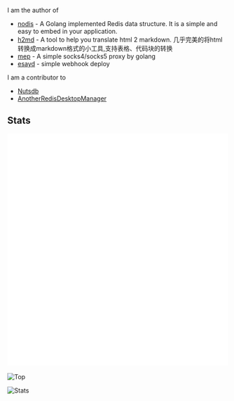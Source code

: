 
I am the author of

- [nodis](https://github.com/diiyw/nodis) - A Golang implemented Redis data structure. It is a simple and easy to embed in your application.
- [h2md](https://github.com/diiyw/h2md) - A tool to help you translate html 2 markdown. 几乎完美的将html转换成markdown格式的小工具,支持表格、代码块的转换
- [mep](https://github.com/diiyw/mep) - A simple socks4/socks5 proxy by golang
- [esayd](https://github.com/diiyw/easyd) - simple webhook deploy

I am a contributor to

- [Nutsdb](https://github.com/nutsdb/nutsdb)
- [AnotherRedisDesktopManager](https://github.com/qishibo/AnotherRedisDesktopManager)

## Stats
![Metrics](https://github.com/diiyw/diiyw/blob/main/github-metrics.svg)

![Top](https://github-readme-stats.vercel.app/api/top-langs/?username=diiyw&theme=tokyonight&hide_border=true)

![Stats](https://github-readme-stats.vercel.app/api?username=diiyw&theme=tokyonight&show_icons=true&hide_border=true)
